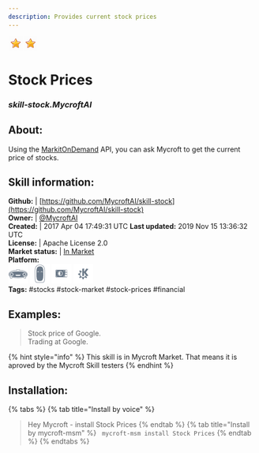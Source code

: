 ```yaml
--- 
description: Provides current stock prices
---
```


![](../.gitbook/assets/star.png)![](../.gitbook/assets/star.png)  
# Stock Prices  
### _skill-stock.MycroftAI_  
## About:  
Using the [MarkitOnDemand](http://markitondemand.github.io/DataApis/StockQuoteSample/) API, you can ask Mycroft to get the current price of stocks.

## Skill information:  
**Github:** | [https://github.com/MycroftAI/skill-stock](https://github.com/MycroftAI/skill-stock)  
**Owner:** | [@MycroftAI](https://github.com/MycroftAI)  
**Created:** | 2017 Apr 04 17:49:31 UTC  **Last updated:** 2019 Nov 15 13:36:32 UTC  
**License:** | Apache License 2.0  
**Market status:** | [In Market](https://market.mycroft.ai/skill/mycroft-stock)  
**Platform:**  
 ![](../.gitbook/assets/mark-1-icon.png)  ![](../.gitbook/assets/mark-2-icon.png)  ![](../.gitbook/assets/picroft-icon.png)  ![](../.gitbook/assets/kde.png)   
**Tags:** \#stocks \#stock-market \#stock-prices \#financial   
## Examples:  
> Stock price of Google.  
> Trading at Google.  
  
{% hint style="info" %}
This skill is in Mycroft Market. That means it is aproved by the Mycroft Skill testers
{% endhint %}
    
## Installation:  
{% tabs %}
{% tab title="Install by voice" %}
> Hey Mycroft - install Stock Prices
{% endtab %}
  {% tab title="Install by mycroft-msm" %}
``` mycroft-msm install Stock Prices```
{% endtab %}
  {% endtabs %}
  
